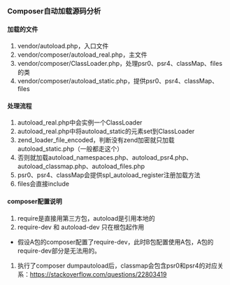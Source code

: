 ### Composer自动加载源码分析

#### 加载的文件
1. vendor/autoload.php，入口文件
1. vendor/composer/autoload_real.php，主文件
1. vendor/composer/ClassLoader.php，处理psr0、psr4、classMap、files的类
1. vendor/composer/autoload_static.php，提供psr0、psr4、classMap、files

#### 处理流程
1. autoload_real.php中会实例一个ClassLoader
1. autoload_real.php中将autoload_static的元素set到ClassLoader
  1. zend_loader_file_encoded，判断没有zend加密就只加载autoload_static.php（一般都走这个）
  1. 否则就加载autoload_namespaces.php、autoload_psr4.php、autoload_classmap.php、autoload_files.php
1. psr0、psr4、classMap会提供spl_autoload_register注册加载方法
1. files会直接include

#### composer配置说明
1. require是直接用第三方包，autoload是引用本地的
1. require-dev 和 autoload-dev 只在根包起作用
  * 假设A包的composer配置了require-dev，此时B包配置使用A包，A包的require-dev部分是无法用的。
1. 执行了composer dumpautoload后，classmap会包含psr0和psr4的对应关系：https://stackoverflow.com/questions/22803419
